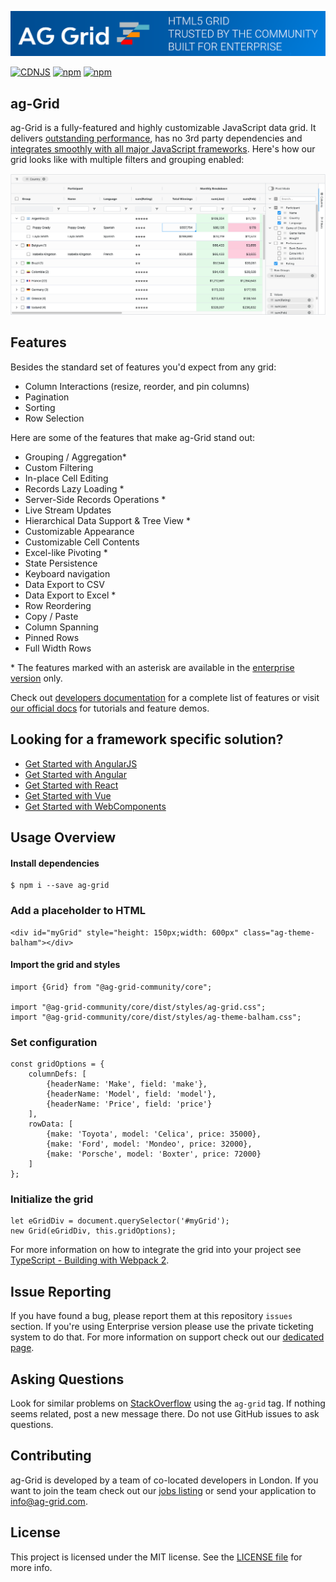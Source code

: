 

![alt text](./github-banner.png "Logo Title Text 1")

[![CDNJS](https://img.shields.io/cdnjs/v/ag-grid.svg)](https://cdnjs.com/libraries/ag-grid)
[![npm](https://img.shields.io/npm/dm/ag-grid.svg)](https://www.npmjs.com/package/ag-grid)
[![npm](https://img.shields.io/npm/dt/ag-grid.svg)](https://www.npmjs.com/package/ag-grid)

ag-Grid
------

ag-Grid is a fully-featured and highly customizable JavaScript data grid.
It delivers [outstanding performance](https://www.ag-grid.com/example.php?utm_source=ag-grid-readme&utm_medium=repository&utm_campaign=github#/performance/1), has no 3rd party dependencies and [integrates smoothly with all major JavaScript frameworks](https://www.ag-grid.com/javascript-grid-getting-started?utm_source=ag-grid-readme&utm_medium=repository&utm_campaign=github). Here's how our grid looks like with multiple filters and grouping enabled:

![alt text](./github-grid-demo.jpg "Logo Title Text 1")


Features
--------------

Besides the standard set of features you'd expect from any grid:

* Column Interactions (resize, reorder, and pin columns)
* Pagination
* Sorting
* Row Selection

Here are some of the features that make ag-Grid stand out:

* Grouping / Aggregation*
* Custom Filtering
* In-place Cell Editing
* Records Lazy Loading *
* Server-Side Records Operations *
* Live Stream Updates
* Hierarchical Data Support & Tree View *
* Customizable Appearance
* Customizable Cell Contents
* Excel-like Pivoting *
* State Persistence
* Keyboard navigation
* Data Export to CSV
* Data Export to Excel *
* Row Reordering
* Copy / Paste 
* Column Spanning
* Pinned Rows
* Full Width Rows

\* The features marked with an asterisk are available in the [enterprise version](https://www.ag-grid.com/license-pricing.php?utm_source=ag-grid-readme&utm_medium=repository&utm_campaign=github) only.

Check out [developers documentation](https://www.ag-grid.com/documentation-main/documentation.php?utm_source=ag-grid-readme&utm_medium=repository&utm_campaign=github) for a complete list of features or visit [our official docs](https://www.ag-grid.com/features-overview?utm_source=ag-grid-readme&utm_medium=repository&utm_campaign=github) for tutorials and feature demos. 

Looking for a framework specific solution?
--------------
* [Get Started with AngularJS](https://www.ag-grid.com/angular-grid?utm_source=ag-grid-readme&utm_medium=repository&utm_campaign=github)
* [Get Started with Angular](https://www.ag-grid.com/angular-grid?utm_source=ag-grid-readme&utm_medium=repository&utm_campaign=github)
* [Get Started with React](https://www.ag-grid.com/react-grid?utm_source=ag-grid-readme&utm_medium=repository&utm_campaign=github)
* [Get Started with Vue](https://www.ag-grid.com/vue-getting-started?utm_source=ag-grid-readme&utm_medium=repository&utm_campaign=github)
* [Get Started with WebComponents](https://www.ag-grid.com/best-web-component-data-grid?utm_source=ag-grid-readme&utm_medium=repository&utm_campaign=github)

Usage Overview
--------------

#### Install dependencies

    $ npm i --save ag-grid

### Add a placeholder to HTML

    <div id="myGrid" style="height: 150px;width: 600px" class="ag-theme-balham"></div>


#### Import the grid and styles

    import {Grid} from "@ag-grid-community/core";

    import "@ag-grid-community/core/dist/styles/ag-grid.css";
    import "@ag-grid-community/core/dist/styles/ag-theme-balham.css";

### Set configuration

    const gridOptions = {
    	columnDefs: [
    		{headerName: 'Make', field: 'make'},
    		{headerName: 'Model', field: 'model'},
    		{headerName: 'Price', field: 'price'}
    	],
    	rowData: [
    		{make: 'Toyota', model: 'Celica', price: 35000},
    		{make: 'Ford', model: 'Mondeo', price: 32000},
    		{make: 'Porsche', model: 'Boxter', price: 72000}
    	]
    };

### Initialize the grid

    let eGridDiv = document.querySelector('#myGrid');
    new Grid(eGridDiv, this.gridOptions);

For more information on how to integrate the grid into your project see [TypeScript - Building with Webpack 2](https://www.ag-grid.com/ag-grid-typescript-webpack-2?utm_source=ag-grid-readme&utm_medium=repository&utm_campaign=github).

Issue Reporting
----------
If you have found a bug, please report them at this repository `issues` section. If you're using Enterprise version please use the private ticketing system to do that. For more information on support check out our [dedicated page](https://www.ag-grid.com/support.php?utm_source=ag-grid-readme&utm_medium=repository&utm_campaign=github).


Asking Questions
-------------

Look for similar problems on [StackOverflow](https://stackoverflow.com/questions/tagged/ag-grid) using the `ag-grid` tag. If nothing seems related, post a new message there. Do not use GitHub issues to ask questions.

Contributing
------------
ag-Grid is developed by a team of co-located developers in London. If you want to join the team check out our [jobs listing](https://www.ag-grid.com/ag-grid-jobs-board?utm_source=ag-grid-readme&utm_medium=repository&utm_campaign=github) or send your application to info@ag-grid.com.

License
------------------
This project is licensed under the MIT license. See the [LICENSE file](./LICENSE.txt) for more info.
